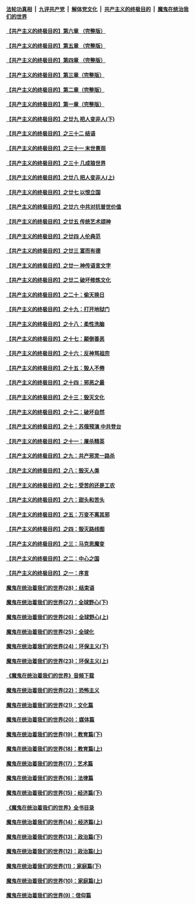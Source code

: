 ####  [法轮功真相](../../../../basic/blob/master/README.md?t=06161431) &nbsp;|&nbsp; [九评共产党](../../../../9ping.md/blob/master/README.md?t=06161431) &nbsp;|&nbsp; [解体党文化](../../../../jtdwh.md/blob/master/README.md?t=06161431)  &nbsp;|&nbsp; [共产主义的终极目的](../../../../gczydzjmd.md/blob/master/README.md?t=06161431) &nbsp;|&nbsp; [魔鬼在统治我们的世界](../../../../mgztzwmdsj.md/blob/master/README.md?t=06161431) 

#### [【共产主义的终极目的】第六章 （完整版）](../pages/nsc422/n11428913.md?t=06161431) 

#### [【共产主义的终极目的】第五章 （完整版）](../pages/nsc422/n11428912.md?t=06161431) 

#### [【共产主义的终极目的】第四章 （完整版）](../pages/nsc422/n11428907.md?t=06161431) 

#### [【共产主义的终极目的】第三章（完整版）](../pages/nsc422/n11428848.md?t=06161431) 

#### [【共产主义的终极目的】第二章（完整版）](../pages/nsc422/n11428831.md?t=06161431) 

#### [【共产主义的终极目的】第一章（完整版）](../pages/nsc422/n11417651.md?t=06161431) 

#### [【共产主义的终极目的】之廿九 把人变非人(下)](../pages/nsc422/n11344140.md?t=06161431) 

#### [【共产主义的终极目的】之三十二 结语](../pages/nsc422/n11360535.md?t=06161431) 

#### [【共产主义的终极目的】之三十一 末世景观](../pages/nsc422/n11351129.md?t=06161431) 

#### [【共产主义的终极目的】之三十 几成狼世界](../pages/nsc422/n11348280.md?t=06161431) 

#### [【共产主义的终极目的】之廿八 把人变非人(上)](../pages/nsc422/n11340492.md?t=06161431) 

#### [【共产主义的终极目的】之廿七 以恨立国](../pages/nsc422/n11336944.md?t=06161431) 

#### [【共产主义的终极目的】之廿六 中共对抗普世价值](../pages/nsc422/n11324785.md?t=06161431) 

#### [【共产主义的终极目的】之廿五 传统艺术颂神](../pages/nsc422/n11296396.md?t=06161431) 

#### [【共产主义的终极目的】之廿四 人伦典范](../pages/nsc422/n11296397.md?t=06161431) 

#### [【共产主义的终极目的】之廿三 富而有德](../pages/nsc422/n11283598.md?t=06161431) 

#### [【共产主义的终极目的】之廿一 神传语言文字](../pages/nsc422/n11263265.md?t=06161431) 

#### [【共产主义的终极目的】之廿二 破坏修炼文化](../pages/nsc422/n11245728.md?t=06161431) 

#### [【共产主义的终极目的】之二十：偷天换日](../pages/nsc422/n11238846.md?t=06161431) 

#### [【共产主义的终极目的】之十九：打开地狱门](../pages/nsc422/n11206376.md?t=06161431) 

#### [【共产主义的终极目的】之十八：柔性洗脑](../pages/nsc422/n11199994.md?t=06161431) 

#### [【共产主义的终极目的】之十七：颠倒善恶](../pages/nsc422/n11179782.md?t=06161431) 

#### [【共产主义的终极目的】之十六：反神骂祖宗](../pages/nsc422/n11166798.md?t=06161431) 

#### [【共产主义的终极目的】之十五：毁人不倦](../pages/nsc422/n11166792.md?t=06161431) 

#### [【共产主义的终极目的】之十四：邪恶之最](../pages/nsc422/n11150249.md?t=06161431) 

#### [【共产主义的终极目的】之十三：毁灭文化](../pages/nsc422/n11135227.md?t=06161431) 

#### [【共产主义的终极目的】之十二：破坏自然](../pages/nsc422/n11135214.md?t=06161431) 

#### [【共产主义的终极目的】之十：苏俄预演 中共登台](../pages/nsc422/n11118424.md?t=06161431) 

#### [【共产主义的终极目的】之十一：屠杀精英](../pages/nsc422/n11118442.md?t=06161431) 

#### [【共产主义的终极目的】之九：共产邪灵一路杀](../pages/nsc422/n11114139.md?t=06161431) 

#### [【共产主义的终极目的】之八：毁灭人类](../pages/nsc422/n11108503.md?t=06161431) 

#### [【共产主义的终极目的】之七：受苦的还是工农](../pages/nsc422/n11101809.md?t=06161431) 

#### [【共产主义的终极目的】之六：甜头和苦头](../pages/nsc422/n11096971.md?t=06161431) 

#### [【共产主义的终极目的】之五：万变不离其邪](../pages/nsc422/n11091285.md?t=06161431) 

#### [【共产主义的终极目的】之四：毁灭路线图](../pages/nsc422/n11086284.md?t=06161431) 

#### [【共产主义的终极目的】之三：马克思魔变](../pages/nsc422/n11061941.md?t=06161431) 

#### [【共产主义的终极目的】之二：中心之国](../pages/nsc422/n11047728.md?t=06161431) 

#### [【共产主义的终极目的】之一：序言](../pages/nsc422/n11086077.md?t=06161431) 

#### [魔鬼在统治着我们的世界(28)：结束语](../pages/nsc422/n10936246.md?t=06161431) 

#### [魔鬼在统治着我们的世界(27)：全球野心(下)](../pages/nsc422/n10928319.md?t=06161431) 

#### [魔鬼在统治着我们的世界(26)：全球野心(上)](../pages/nsc422/n10900318.md?t=06161431) 

#### [魔鬼在统治着我们的世界(25)：全球化](../pages/nsc422/n10788205.md?t=06161431) 

#### [魔鬼在统治着我们的世界(24)：环保主义(下)](../pages/nsc422/n10695307.md?t=06161431) 

#### [魔鬼在统治着我们的世界(23)：环保主义(上)](../pages/nsc422/n10688613.md?t=06161431) 

#### [《魔鬼在统治着我们的世界》音频下载](../pages/nsc422/n10635553.md?t=06161431) 

#### [魔鬼在统治着我们的世界(22)：恐怖主义](../pages/nsc422/n10614727.md?t=06161431) 

#### [魔鬼在统治着我们的世界(21)：文化篇](../pages/nsc422/n10597706.md?t=06161431) 

#### [魔鬼在统治着我们的世界(20)：媒体篇](../pages/nsc422/n10586579.md?t=06161431) 

#### [魔鬼在统治着我们的世界(19)：教育篇(下)](../pages/nsc422/n10564808.md?t=06161431) 

#### [魔鬼在统治着我们的世界(18)：教育篇(上)](../pages/nsc422/n10526970.md?t=06161431) 

#### [魔鬼在统治着我们的世界(17)：艺术篇](../pages/nsc422/n10499093.md?t=06161431) 

#### [魔鬼在统治着我们的世界(16)：法律篇](../pages/nsc422/n10485969.md?t=06161431) 

#### [魔鬼在统治着我们的世界(15)：经济篇(下)](../pages/nsc422/n10469975.md?t=06161431) 

#### [《魔鬼在统治着我们的世界》全书目录](../pages/nsc422/n10464261.md?t=06161431) 

#### [魔鬼在统治着我们的世界(14)：经济篇(上)](../pages/nsc422/n10457370.md?t=06161431) 

#### [魔鬼在统治着我们的世界(13)：政治篇(下)](../pages/nsc422/n10448270.md?t=06161431) 

#### [魔鬼在统治着我们的世界(12)：政治篇(上)](../pages/nsc422/n10444576.md?t=06161431) 

#### [魔鬼在统治着我们的世界(11)：家庭篇(下)](../pages/nsc422/n10440961.md?t=06161431) 

#### [魔鬼在统治着我们的世界(10)：家庭篇(上)](../pages/nsc422/n10435448.md?t=06161431) 

#### [魔鬼在统治着我们的世界(9)：信仰篇](../pages/nsc422/n10432159.md?t=06161431) 


